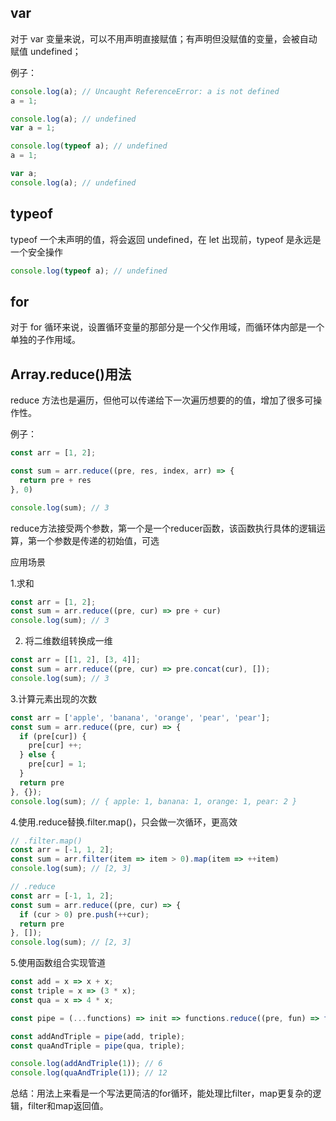 ## var

对于 var 变量来说，可以不用声明直接赋值；有声明但没赋值的变量，会被自动赋值 undefined；

例子：

```js
console.log(a); // Uncaught ReferenceError: a is not defined
a = 1;
```

```js
console.log(a); // undefined
var a = 1;
```

```js
console.log(typeof a); // undefined
a = 1;
```

```js
var a;
console.log(a); // undefined
```

## typeof

typeof 一个未声明的值，将会返回 undefined，在 let 出现前，typeof 是永远是一个安全操作

```js
console.log(typeof a); // undefined
```

## for

对于 for 循环来说，设置循环变量的那部分是一个父作用域，而循环体内部是一个单独的子作用域。

## Array.reduce()用法

reduce 方法也是遍历，但他可以传递给下一次遍历想要的的值，增加了很多可操作性。

例子：

```js
const arr = [1, 2];

const sum = arr.reduce((pre, res, index, arr) => {
  return pre + res
}, 0)

console.log(sum); // 3
```

reduce方法接受两个参数，第一个是一个reducer函数，该函数执行具体的逻辑运算，第一个参数是传递的初始值，可选

应用场景

1.求和

```js
const arr = [1, 2];
const sum = arr.reduce((pre, cur) => pre + cur)
console.log(sum); // 3
```

2. 将二维数组转换成一维
```js
const arr = [[1, 2], [3, 4]];
const sum = arr.reduce((pre, cur) => pre.concat(cur), []);
console.log(sum); // 3
```

3.计算元素出现的次数
```js
const arr = ['apple', 'banana', 'orange', 'pear', 'pear'];
const sum = arr.reduce((pre, cur) => {
  if (pre[cur]) {
    pre[cur] ++;
  } else {
    pre[cur] = 1;
  }
  return pre
}, {});
console.log(sum); // { apple: 1, banana: 1, orange: 1, pear: 2 }
```

4.使用.reduce替换.filter.map()，只会做一次循环，更高效

```js
// .filter.map()
const arr = [-1, 1, 2];
const sum = arr.filter(item => item > 0).map(item => ++item)
console.log(sum); // [2, 3]

// .reduce
const arr = [-1, 1, 2];
const sum = arr.reduce((pre, cur) => {
  if (cur > 0) pre.push(++cur);
  return pre
}, []);
console.log(sum); // [2, 3]
```

5.使用函数组合实现管道
```js
const add = x => x + x;
const triple = x => (3 * x);
const qua = x => 4 * x;

const pipe = (...functions) => init => functions.reduce((pre, fun) => fun(pre), init)

const addAndTriple = pipe(add, triple);
const quaAndTriple = pipe(qua, triple);

console.log(addAndTriple(1)); // 6
console.log(quaAndTriple(1)); // 12
```

总结：用法上来看是一个写法更简洁的for循环，能处理比filter，map更复杂的逻辑，filter和map返回值。

